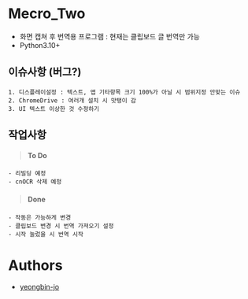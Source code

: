 # Mecro_Two
- 화면 캡쳐 후 번역용 프로그램 : 현재는 클립보드 글 번역만 가능
- Python3.10+
## 이슈사항 (버그?)
```
1. 디스플레이설정 : 텍스트, 앱 기타항목 크기 100%가 아닐 시 범위지정 안맞는 이슈
2. ChromeDrive : 여러개 설치 시 맛탱이 감
3. UI 텍스트 이상한 것 수정하기
```
## 작업사항

> #### To Do
    - 리빌딩 예정
    - cnOCR 삭제 예정
> #### Done
    - 작동은 가능하게 변경
    - 클립보드 변경 시 번역 가져오기 설정
    - 시작 눌렀을 시 번역 시작


# Authors
- [yeongbin-jo](https://github.com/yeongbin-jo/python-chromedriver-autoinstaller)